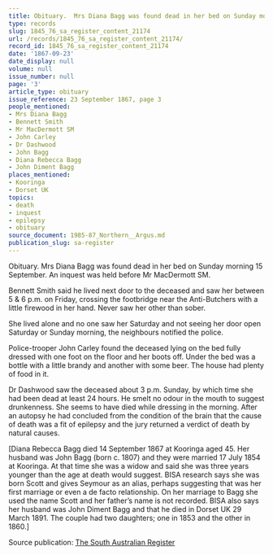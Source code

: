 ```yaml
---
title: Obituary.  Mrs Diana Bagg was found dead in her bed on Sunday morning 15 September.
type: records
slug: 1845_76_sa_register_content_21174
url: /records/1845_76_sa_register_content_21174/
record_id: 1845_76_sa_register_content_21174
date: '1867-09-23'
date_display: null
volume: null
issue_number: null
page: '3'
article_type: obituary
issue_reference: 23 September 1867, page 3
people_mentioned:
- Mrs Diana Bagg
- Bennett Smith
- Mr MacDermott SM
- John Carley
- Dr Dashwood
- John Bagg
- Diana Rebecca Bagg
- John Diment Bagg
places_mentioned:
- Kooringa
- Dorset UK
topics:
- death
- inquest
- epilepsy
- obituary
source_document: 1985-87_Northern__Argus.md
publication_slug: sa-register
---
```


Obituary.  Mrs Diana Bagg was found dead in her bed on Sunday morning 15 September.  An inquest was held before Mr MacDermott SM.

Bennett Smith said he lived next door to the deceased and saw her between 5 & 6 p.m. on Friday, crossing the footbridge near the Anti-Butchers with a little firewood in her hand.  Never saw her other than sober.

She lived alone and no one saw her Saturday and not seeing her door open Saturday or Sunday morning, the neighbours notified the police.

Police-trooper John Carley found the deceased lying on the bed fully dressed with one foot on the floor and her boots off.  Under the bed was a bottle with a little brandy and another with some beer.  The house had plenty of food in it.

Dr Dashwood saw the deceased about 3 p.m. Sunday, by which time she had been dead at least 24 hours.  He smelt no odour in the mouth to suggest drunkenness.  She seems to have died while dressing in the morning.  After an autopsy he had concluded from the condition of the brain that the cause of death was a fit of epilepsy and the jury returned a verdict of death by natural causes.

[Diana Rebecca Bagg died 14 September 1867 at Kooringa aged 45.  Her husband was John Bagg (born c. 1807) and they were married 17 July 1854 at Kooringa.  At that time she was a widow and said she was three years younger than the age at death would suggest.  BISA research says she was born Scott and gives Seymour as an alias, perhaps suggesting that was her first marriage or even a de facto relationship.  On her marriage to Bagg she used the name Scott and her father’s name is not recorded.  BISA also says her husband was John Diment Bagg and that he died in Dorset UK 29 March 1891.  The couple had two daughters; one in 1853 and the other in 1860.]

Source publication: [The South Australian Register](/publications/sa-register/)
